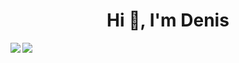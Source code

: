 <h1 align="center">Hi 👋, I'm Denis</h1>

<img align="left" src="https://github-readme-stats.vercel.app/api?username=DenisNomokonov&show_icons=true&theme=blue-green"/>
<img align="left" src="https://github-readme-stats.vercel.app/api/top-langs/?username=DenisNomokonov&layout=compact&theme=blue-green"/>
